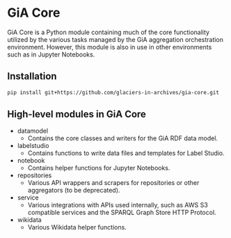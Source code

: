 # GiA Core

GiA Core is a Python module containing much of the core functionality utilized by the various tasks managed by the GiA aggregation orchestration environment. However, this module is also in use in other environments such as in Jupyter Notebooks.

## Installation

```bash
pip install git+https://github.com/glaciers-in-archives/gia-core.git
```

## High-level modules in GiA Core

* datamodel
     - Contains the core classes and writers for the GiA RDF data model.
* labelstudio
     - Contains functions to write data files and templates for Label Studio.
* notebook
     - Contains helper functions for Jupyter Notebooks.
* repositories
     - Various API wrappers and scrapers for repositories or other aggregators (to be deprecated).
* service
     - Various integrations with APIs used internally, such as AWS S3 compatible services and the SPARQL Graph Store HTTP Protocol.
* wikidata
     - Various Wikidata helper functions.
